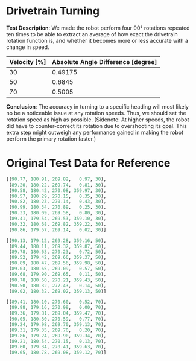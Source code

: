# Drivetrain Turning

**Test Description**: We made the robot perform four 90° rotations repeated ten times to be able to
extract an average of how exact the drivetrain rotation function is, and whether it becomes more or
less accurate with a change in speed.

| **Velocity** [%] | **Absolute Angle Difference** [degree] |
| - | - |
| 30 | 0.49175 |
| 50 | 0.6845 |
| 70 | 0.5005 |

**Conclusion**: The accuracy in turning to a specific heading will most likely no be a noticeable
issue at any rotation speeds. Thus, we should set the rotation speed as high as possible.
(Sidenote: At higher speeds, the robot did have to counter-correct its rotation due to overshooting
its goal. This extra step might outweigh any performance gained in making the robot perform the
primary rotation faster.)

# Original Test Data for Reference

```Python
[(90.77, 180.91, 269.82,   0.97, 30),
 (89.20, 180.22, 269.74,   0.81, 30),
 (90.58, 180.42, 270.08, 359.97, 30),
 (90.57, 180.29, 270.15,   0.35, 30),
 (90.82, 180.23, 270.14,   0.43, 30),
 (90.99, 180.34, 270.89,   0.25, 30),
 (90.33, 180.09, 269.58,   0.80, 30),
 (89.41, 179.54, 269.53, 359.10, 30),
 (90.32, 180.68, 269.82, 359.22, 30),
 (90.86, 179.57, 269.14,   0.02, 30)]

[(90.13, 179.12, 269.28, 359.16, 50),
 (89.44, 180.11, 269.32, 359.87, 50),
 (89.78, 180.63, 270.23,   0.72, 50),
 (89.52, 179.42, 269.66, 359.37, 50),
 (90.89, 180.47, 269.56, 359.98, 50),
 (89.03, 180.65, 269.09,   0.57, 50),
 (89.68, 179.90, 269.65,   0.11, 50),
 (90.78, 180.60, 270.21, 359.43, 50),
 (90.50, 180.32, 277.43,   0.14, 50),
 (89.02, 180.32, 269.02, 359.13, 50)]

[(89.41, 180.10, 270.60,   0.52, 70),
 (89.98, 179.16, 270.99,   0.00, 70),
 (89.36, 179.81, 269.04, 359.47, 70),
 (90.05, 180.80, 270.59,   0.77, 70),
 (89.24, 179.98, 269.70, 359.13, 70),
 (89.31, 179.35, 269.70,   0.20, 70),
 (89.86, 179.24, 269.90, 359.34, 70),
 (89.21, 180.54, 270.15,   0.13, 70),
 (89.60, 179.34, 270.41, 359.63, 70),
 (89.65, 180.78, 269.08, 359.12, 70)]
```
